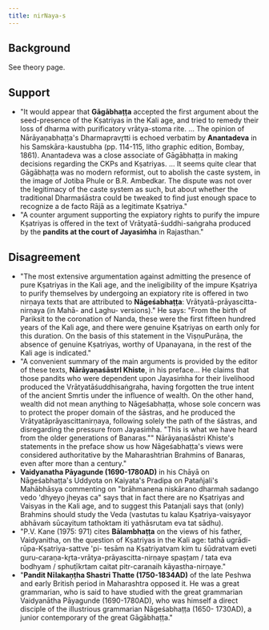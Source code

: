 ```yaml
---
title: nirNaya-s
---
```


## Background
See theory page.

## Support
- "It would appear that **Gāgābhaṭṭa** accepted the first argument about the seed-presence of the Kṣatriyas in the Kali age, and tried to remedy their loss of dharma with purificatory vrātya-stoma rite. ... The opinion of Nārāyaṇabhaṭṭa's Dharmapravr̥tti is echoed verbatim by **Anantadeva** in his Samskāra-kaustubha (pp. 114-115, litho graphic edition, Bombay, 1861). Anantadeva was a close associate of Gāgābhaṭṭa in making decisions regarding the CKPs and Kṣatriyas. ... It seems quite clear that Gāgābhaṭṭa was no modern reformist, out to abolish the caste system, in the image of Jotiba Phule or B.R. Ambedkar. The dispute was not over the legitimacy of the caste system as such, but about whether the traditional Dharmaśāstra could be tweaked to find just enough space to recognize a de facto Rājā as a legitimate Kṣatriya."
- "A counter argument supporting the expiatory rights to purify the impure Kṣatriyas is offered in the text of Vrātyatā-śuddhi-saṅgraha produced by the **pandits at the court of Jayasiṁha** in Rajasthan."

## Disagreement
- "The most extensive argumentation against admitting the presence of pure Kṣatriyas in the Kali age, and the ineligibility of the impure Kṣatriya to purify themselves by undergoing an expiatory rite is offered in two nirṇaya texts that are attributed to **Nāgeśabhaṭṭa**: Vrātyatā-prāyascitta-nirṇaya (in Mahā- and Laghu- versions)." He says: "From the birth of Pariksit to the coronation of Nanda, these were the first fifteen hundred years of the Kali age, and there were genuine Kṣatriyas on earth only for this duration. On the basis of this statement in the ViṣṇuPurāṇa, the absence of genuine Kṣatriyas, worthy of Upanayana, in the rest of the Kali age is indicated."
- "A convenient summary of the main arguments is provided by the editor of these texts, **NārāyaṇaśāstrI Khiste**, in his preface... He claims that those pandits who were dependent upon Jayasiṁha for their livelihood produced the Vrātyatāśuddhisaṅgraha, having forgotten the true intent of the ancient Smrtis under the influence of wealth. On the other hand, wealth did not mean anything to Nāgeśabhaṭṭa, whose sole concern was to protect the proper domain of the śāstras, and he produced the Vrātyatāprāyascittanirṇaya, following solely the path of the śāstras, and disregarding the pressure from Jayasiṁha. "This is what we have heard from the older generations of Banaras."" Nārāyaṇaśāstri Khiste's statements in the preface show us how Nāgeśabhaṭṭa's views were considered authoritative by the Maharashtrian Brahmins of Banaras, even after more than a century."
- **Vaidyanatha Pāyagunde (1690-1780AD)** in his Chāyā on Nāgeśabhaṭṭa's Uddyota on Kaiyata's Pradipa on Patañjali's Mahābhāsya commenting on "brāhmanena niskārano dharmah sadango vedo 'dhyeyo jheyas ca" says that in fact there are no Kṣatriyas and Vaisyas in the Kali age, and to suggest this Patanjali says that (only) Brahmins should study the Veda (vastutas tu kalau Kṣatriya-vaisyayor abhāvaṁ sūcayitum tathoktam iti yathāsrutam eva tat sādhu).
- "P.V. Kane (1975: 971) cites **Bālambhaṭṭa** on the views of his father, Vaidyanitha, on the question of Kṣatriyas in the Kali age: tathā ugrādi-rūpa-Kṣatriya-sattve 'pi- tesām na Kṣatriyatvam kim tu śūdratvam eveti guru-caraṇa-kr̥ta-vrātya-prāyascitta-nirṇaye spaṣṭam / tata eva bodhyam / sphuṭīkrtam caitat pitr-caranaih kāyastha-nirṇaye."
- "**Pandit Nīlakaṇṭha Shastri Thatte (1750-1834AD)** of the late Peshwa and early British period in Maharashtra opposed it. He was a great grammarian, who is said to have studied with the great grammarian Vaidyanātha Pāyagunde (1690-1780AD), who was himself a direct disciple of the illustrious grammarian Nāgeśabhaṭṭa (1650- 1730AD), a junior contemporary of the great Gāgābhaṭṭa."


